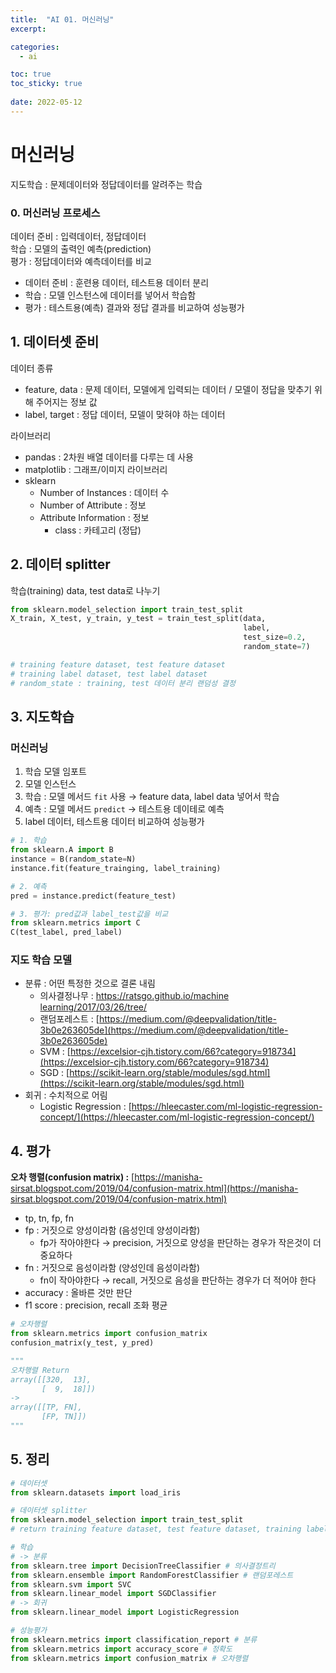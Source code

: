 ```yaml
---
title:  "AI 01. 머신러닝"
excerpt:

categories:
  - ai

toc: true
toc_sticky: true
 
date: 2022-05-12
---
```


# 머신러닝

지도학습 : 문제데이터와 정답데이터를 알려주는 학습

### 0. 머신러닝 프로세스

데이터 준비 : 입력데이터, 정답데이터     
학습 : 모델의 출력인 예측(prediction)   
평가 : 정답데이터와 예측데이터를 비교     

- 데이터 준비 : 훈련용 데이터, 테스트용 데이터 분리
- 학습 : 모델 인스턴스에 데이터를 넣어서 학습함
- 평가 : 테스트용(예측) 결과와 정답 결과를 비교하여 성능평가

## 1. 데이터셋 준비

데이터 종류

- feature, data : 문제 데이터, 모델에게 입력되는 데이터 / 모델이 정답을 맞추기 위해 주어지는 정보 값
- label, target : 정답 데이터, 모델이 맞혀야 하는 데이터

라이브러리

- pandas : 2차원 배열 데이터를 다루는 데 사용
- matplotlib : 그래프/이미지 라이브러리
- sklearn
    - Number of Instances : 데이터 수
    - Number of Attribute : 정보
    - Attribute Information : 정보
        - class : 카테고리 (정답)

## 2. 데이터 splitter

학습(training) data, test data로 나누기

```python
from sklearn.model_selection import train_test_split
X_train, X_test, y_train, y_test = train_test_split(data, 
                                                    label, 
                                                    test_size=0.2, 
                                                    random_state=7)

# training feature dataset, test feature dataset
# training label dataset, test label dataset
# random_state : training, test 데이터 분리 랜덤성 결정
```

## 3. 지도학습

### 머신러닝

1. 학습 모델 임포트
2. 모델 인스턴스
3. 학습 : 모델 메서드 `fit` 사용 → feature data, label data 넣어서 학습
4. 예측 : 모델 메서드 `predict` → 테스트용 데이테로 예측
5. label 데이터, 테스트용 데이터 비교하여 성능평가

```python
# 1. 학습
from sklearn.A import B
instance = B(random_state=N)
instance.fit(feature_trainging, label_training)

# 2. 예측
pred = instance.predict(feature_test)

# 3. 평가: pred값과 label_test값을 비교
from sklearn.metrics import C
C(test_label, pred_label)
```

### 지도 학습 모델

- 분류 : 어떤 특정한 것으로 결론 내림
    - 의사결정나무 : [https://ratsgo.github.io/machine learning/2017/03/26/tree/](https://ratsgo.github.io/machine%20learning/2017/03/26/tree/)
    - 랜덤포레스트 : [https://medium.com/@deepvalidation/title-3b0e263605de](https://medium.com/@deepvalidation/title-3b0e263605de)
    - SVM : [https://excelsior-cjh.tistory.com/66?category=918734](https://excelsior-cjh.tistory.com/66?category=918734)
    - SGD : [https://scikit-learn.org/stable/modules/sgd.html](https://scikit-learn.org/stable/modules/sgd.html)
- 회귀 : 수치적으로 어림
    - Logistic Regression : [https://hleecaster.com/ml-logistic-regression-concept/](https://hleecaster.com/ml-logistic-regression-concept/)

## 4. 평가

**오차 행렬(confusion matrix) :** [https://manisha-sirsat.blogspot.com/2019/04/confusion-matrix.html](https://manisha-sirsat.blogspot.com/2019/04/confusion-matrix.html)

- tp, tn, fp, fn
- fp : 거짓으로 양성이라함 (음성인데 양성이라함)
    - fp가 작아야한다 → precision, 거짓으로 양성을 판단하는 경우가 작은것이 더 중요하다
- fn : 거짓으로 음성이라함 (양성인데 음성이라함)
    - fn이 작아야한다 → recall, 거짓으로 음성을 판단하는 경우가 더 적어야 한다
- accuracy : 올바른 것만 판단
- f1 score : precision, recall 조화 평균

```python
# 오차행렬
from sklearn.metrics import confusion_matrix
confusion_matrix(y_test, y_pred)

"""
오차행렬 Return
array([[320,  13],
       [  9,  18]])
->
array([[TP, FN],
       [FP, TN]])
"""
```

## 5. 정리

```python
# 데이터셋
from sklearn.datasets import load_iris

# 데이터셋 splitter
from sklearn.model_selection import train_test_split
# return training feature dataset, test feature dataset, training label dataset, test label dataset

# 학습
# -> 분류
from sklearn.tree import DecisionTreeClassifier # 의사결정트리
from sklearn.ensemble import RandomForestClassifier # 랜덤포레스트
from sklearn.svm import SVC
from sklearn.linear_model import SGDClassifier
# -> 회귀
from sklearn.linear_model import LogisticRegression

# 성능평가
from sklearn.metrics import classification_report # 분류
from sklearn.metrics import accuracy_score # 정확도
from sklearn.metrics import confusion_matrix # 오차행렬

```

